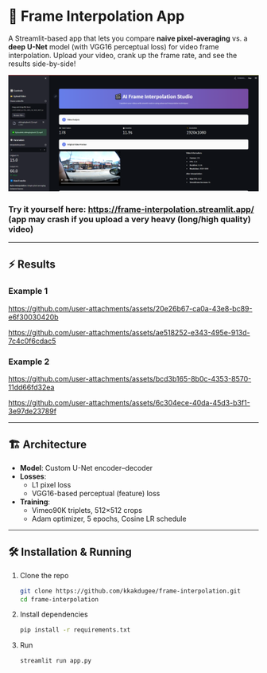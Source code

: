 # 🎥 Frame Interpolation App

A Streamlit-based app that lets you compare **naive pixel-averaging** vs. a **deep U-Net** model (with VGG16 perceptual loss) for video frame interpolation. Upload your video, crank up the frame rate, and see the results side-by-side!

![App Preview](./media/preview.png)  
### Try it yourself here: https://frame-interpolation.streamlit.app/ (app may crash if you upload a very heavy (long/high quality) video)

---

## ⚡ Results
### Example 1 

https://github.com/user-attachments/assets/20e26b67-ca0a-43e8-bc89-e6f30030420b

https://github.com/user-attachments/assets/ae518252-e343-495e-913d-7c4c0f6cdac5

### Example 2

https://github.com/user-attachments/assets/bcd3b165-8b0c-4353-8570-11dd66fd32ea

https://github.com/user-attachments/assets/6c304ece-40da-45d3-b3f1-3e97de23789f

---

## 🏗️ Architecture

- **Model**: Custom U-Net encoder–decoder  
- **Losses**:  
  - L1 pixel loss  
  - VGG16-based perceptual (feature) loss  
- **Training**:  
  - Vimeo90K triplets, 512×512 crops  
  - Adam optimizer, 5 epochs, Cosine LR schedule  

---

## 🛠️ Installation & Running

1. Clone the repo  
   ```bash
   git clone https://github.com/kkakdugee/frame-interpolation.git
   cd frame-interpolation
   ```

2. Install dependencies
   ```bash
   pip install -r requirements.txt
   ``` 

3. Run
   ```bash
   streamlit run app.py
   ```
